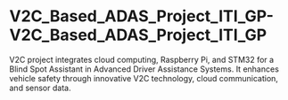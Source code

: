 # V2C_Based_ADAS_Project_ITI_GP-V2C_Based_ADAS_Project_ITI_GP
V2C project integrates cloud computing, Raspberry Pi, and STM32 for a Blind Spot Assistant in Advanced Driver Assistance Systems. It enhances vehicle safety through innovative V2C technology, cloud communication, and sensor data. 
